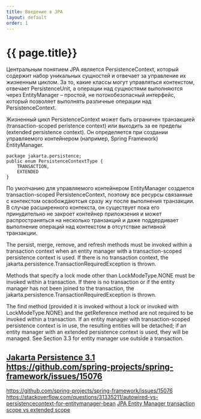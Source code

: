 ```yaml
---
title: Введение в JPA
layout: default
order: 1
---
```

# {{ page.title}}
Центральным понятием JPA является PersistenceContext, который содержит набор уникальных сущностей и 
отвечает за управление их жизненным циклом. За то, какие классы могут управляться контекстом, отвечает PersistenceUnit, 
а операции над сущностями выполняются через EntityManager – простой, 
не потокобезопасный интерфейс, который позволяет выполнять различные операции над PersistenceContext.

Жизненный цикл PersistenceContext может быть ограничен транзакцией (transaction-scoped peristence context) или выходить за ее пределы (extended persistence context). Он определяется при создании управляемого контейнером (например, Spring Framework) EntityManager.

```
package jakarta.persistence;
public enum PersistenceContextType {
    TRANSACTION,
    EXTENDED
}
```
По умолчанию для управляемого контейнером EntityManager создается transaction-scoped PersistenceContext, поэтому все ресурсы связанные с контекстом освобождаютсыя сразу жу после выполнения транзакции. В случае расширенного контекста, он существует пока его принудительно не закроет контейнер приложзения и может распространяться на несколько транзакций и даже поддердивает выполнение операций над контекстом в отсутствие активной транзакции.



The persist, merge, remove, and refresh methods must be invoked within a transaction context when an
entity manager with a transaction-scoped persistence context is used. If there is no transaction context,
the jakarta.persistence.TransactionRequiredException is thrown.

Methods that specify a lock mode other than LockModeType.NONE must be invoked within a
transaction. If there is no transaction or if the entity manager has not been joined to the transaction,
the jakarta.persistence.TransactionRequiredException is thrown.

The find method (provided it is invoked without a lock or invoked with LockModeType.NONE) and the
getReference method are not required to be invoked within a transaction. If an entity manager with
transaction-scoped persistence context is in use, the resulting entities will be detached; if an entity
manager with an extended persistence context is used, they will be managed. See Section 3.3 for entity
manager use outside a transaction.




<a target="blank" href="https://jakarta.ee/specifications/persistence/3.1/" >Jakarta Persistence 3.1</a>
<a target="blank" href="https://github.com/spring-projects/spring-framework/issues/15076" >https://github.com/spring-projects/spring-framework/issues/15076</a>
---
<a target="blank" href="https://github.com/spring-projects/spring-framework/issues/15076" >https://github.com/spring-projects/spring-framework/issues/15076</a>
<a target="blank" href="https://stackoverflow.com/questions/31335211/autowired-vs-persistencecontext-for-entitymanager-bean" >https://stackoverflow.com/questions/31335211/autowired-vs-persistencecontext-for-entitymanager-bean</a>
<a target="blank" href="https://stackoverflow.com/questions/75699120/jpa-entity-manager-transaction-scope-vs-extended-scope" >JPA Entity Manager transaction scope vs extended scope</a>